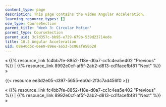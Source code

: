 ```yaml
---
content_type: page
description: This page contains the video Angular Acceleration.
learning_resource_types: []
ocw_type: CourseSection
parent_title: 'Week 3: Circular Motion'
parent_type: CourseSection
parent_uid: 3c7d357c-bb95-e729-679b-539d23714ede
title: 10.2 Angular Acceleration
uid: 08e40d5c-6ee9-89ee-a653-bc06afe5862d
---
```


« {{% resource_link fc4bb7fe-8852-f18e-d0a7-cc1c4ea5e402 "Previous" %}} | {{% resource_link 8992e0cf-af5f-2ab2-d813-cd1facefbf81 "Next" %}} »

{{< resource ee3d2e05-d397-5655-eb0d-2f3c7ad456f0 >}}

« {{% resource_link fc4bb7fe-8852-f18e-d0a7-cc1c4ea5e402 "Previous" %}} | {{% resource_link 8992e0cf-af5f-2ab2-d813-cd1facefbf81 "Next" %}} »